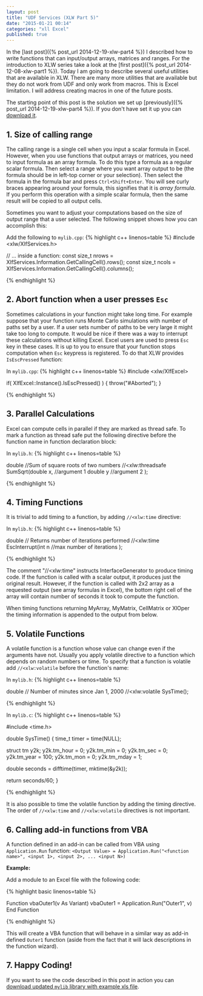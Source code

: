 ```yaml
---
layout: post
title: "UDF Services (XLW Part 5)"
date: "2015-01-21 00:14"
categories: "xll Excel"
published: true
---
```


In the [last post]({% post_url 2014-12-19-xlw-part4 %}) I described how to
write functions that can input/output arrays, matrices and ranges. For the
introduction to XLW series take a look at the
[first post]({% post_url 2014-12-08-xlw-part1 %}). Today I am going to
describe several useful utilities that are available in XLW. There are many
more utilities that are available but they do not work from UDF and only work
from macros. This is Excel limitation. I will address creating macros
in one of the future posts.

The starting point of this post is the solution we set up
[previously]({% post_url 2014-12-19-xlw-part4 %}). If you don't have set it
up you can [download it](/downloads/xlw-part3-4.zip).

## 1. Size of calling range

The calling range is a single cell when you input a scalar formula in Excel.
However, when you use functions that output arrays or matrices, you need to input
formula as an array formula. To do this type a formula as a regular scalar
formula. Then select a range where you want array output to be (the formula
should be in left-top corner or your selection). Then select the formula in
the formula bar and press `Ctrl+Shift+Enter`. You will see curly braces
appearing around your formula, this signifies that it is *array formula*.
If you perform this operation with a simple scalar formula, then the same
result will be copied to all output cells.

Sometimes you want to adjust your computations based on the size of output range
that a user selected. The following snippet shows how you can accomplish this:

Add the following to `mylib.cpp`:
{% highlight c++ linenos=table %}
#include <xlw/XlfServices.h>

// ... inside a function:
  const size_t nrows = XlfServices.Information.GetCallingCell().rows();
  const size_t ncols = XlfServices.Information.GetCallingCell().columns();

{% endhighlight %}

## 2. Abort function when a user presses `Esc`

Sometimes calculations in your function might take long time. For example
suppose that your function runs Monte Carlo simulations with number of paths
set by a user. If a user sets number of paths to be very large it might take
too long to compute. It would be nice if there was a way to interrupt these
calculations without killing Excel. Excel users are used to press `Esc` key
in these cases. It is up to you to ensure that your function stops computation
when `Esc` keypress is registered. To do that XLW provides `IsEscPressed`
function:

In `mylib.cpp`:
{% highlight c++ linenos=table %}
#include <xlw/XlfExcel>

if( XlfExcel::Instance().IsEscPressed() )
{
  throw("#Aborted");
}

{% endhighlight %}

## 3. Parallel Calculations

Excel can compute cells in parallel if they are marked as thread safe.
To mark a function as thread safe put the following directive before the
function name in function declaration block:

In `mylib.h`:
{% highlight c++ linenos=table %}

double //Sum of square roots of two numbers
//<xlw:threadsafe
SumSqrt(double x, //argument 1
  double y //argument 2
  );

{% endhighlight %}


## 4. Timing Functions

It is trivial to add timing to a function, by adding `//<xlw:time` directive:

In `mylib.h`:
{% highlight c++ linenos=table %}

double // Returns number of iterations performed
//<xlw:time
EscInterrupt(int n //max number of iterations
);

{% endhighlight %}

The comment "//<xlw:time" instructs InterfaceGenerator to produce timing code.
If the function is called with a scalar output, it produces just the original
result. However, if the function is called with 2x2 array as a requested output
(see array formulas in Excel), the bottom right cell of the array will contain
number of seconds it took to compute the function.

When timing functions returning MyArray, MyMatrix, CellMatrix or XlOper the
timing information is appended to the output from below.

## 5. Volatile Functions

A volatile function is a function whose value can change even if the arguments
have not. Usually you apply volatile directive to a function which depends on
random numbers or time. To specify that a function is volatile add
`//<xlw:volatile` before the function's name:

In `mylib.h`:
{% highlight c++ linenos=table %}

double // Number of minutes since Jan 1, 2000
//<xlw:volatile
SysTime();

{% endhighlight %}

In  `mylib.c`:
{% highlight c++ linenos=table %}

#include <time.h>

double SysTime()
{
  time_t timer = time(NULL);

  struct tm y2k;
  y2k.tm_hour = 0;   y2k.tm_min = 0; y2k.tm_sec = 0;
  y2k.tm_year = 100; y2k.tm_mon = 0; y2k.tm_mday = 1;

  double seconds = difftime(timer, mktime(&y2k));

  return seconds/60;
}

{% endhighlight %}

It is also possible to time the volatile function by adding the timing
directive. The order of `//<xlw:time` and `//<xlw:volatile` directives is not
important.

## 6. Calling add-in functions from VBA

A function defined in an add-in can be called from VBA using `Application.Run`
function:
`<Output Value> = Application.Run("<function name>", <input 1>, <input 2>, ... <input N>)`

**Example:**

Add a module to an Excel file with the following code:

{% highlight basic linenos=table %}

Function vbaOuter1(v As Variant)
  vbaOuter1 = Application.Run("Outer1", v)
End Function

{% endhighlight %}

This will create a VBA function that will behave in a similar way as add-in
defined `Outer1` function (aside from the fact that it will lack descriptions
in the function wizard).


## 7. Happy Coding!

If you want to see the code described in this post in action you can
[download updated `mylib` library with example xls file](/downloads/xlw-part5.zip).
